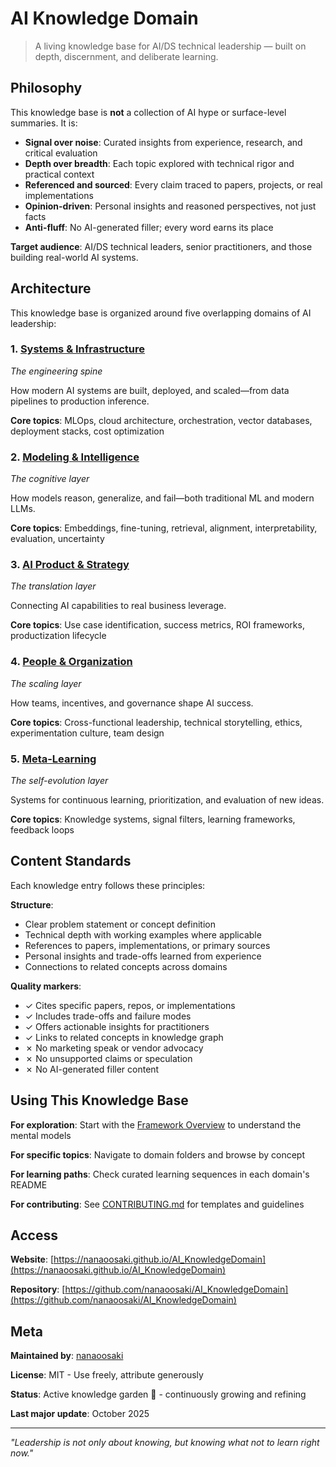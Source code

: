 # AI Knowledge Domain

> A living knowledge base for AI/DS technical leadership — built on depth, discernment, and deliberate learning.

## Philosophy

This knowledge base is **not** a collection of AI hype or surface-level summaries. It is:

- **Signal over noise**: Curated insights from experience, research, and critical evaluation
- **Depth over breadth**: Each topic explored with technical rigor and practical context
- **Referenced and sourced**: Every claim traced to papers, projects, or real implementations
- **Opinion-driven**: Personal insights and reasoned perspectives, not just facts
- **Anti-fluff**: No AI-generated filler; every word earns its place

**Target audience**: AI/DS technical leaders, senior practitioners, and those building real-world AI systems.

## Architecture

This knowledge base is organized around five overlapping domains of AI leadership:

### 1. [Systems & Infrastructure](./01-systems-infrastructure/)
*The engineering spine*

How modern AI systems are built, deployed, and scaled—from data pipelines to production inference.

**Core topics**: MLOps, cloud architecture, orchestration, vector databases, deployment stacks, cost optimization

### 2. [Modeling & Intelligence](./02-modeling-intelligence/)
*The cognitive layer*

How models reason, generalize, and fail—both traditional ML and modern LLMs.

**Core topics**: Embeddings, fine-tuning, retrieval, alignment, interpretability, evaluation, uncertainty

### 3. [AI Product & Strategy](./03-product-strategy/)
*The translation layer*

Connecting AI capabilities to real business leverage.

**Core topics**: Use case identification, success metrics, ROI frameworks, productization lifecycle

### 4. [People & Organization](./04-people-organization/)
*The scaling layer*

How teams, incentives, and governance shape AI success.

**Core topics**: Cross-functional leadership, technical storytelling, ethics, experimentation culture, team design

### 5. [Meta-Learning](./05-meta-learning/)
*The self-evolution layer*

Systems for continuous learning, prioritization, and evaluation of new ideas.

**Core topics**: Knowledge systems, signal filters, learning frameworks, feedback loops

## Content Standards

Each knowledge entry follows these principles:

**Structure**:
- Clear problem statement or concept definition
- Technical depth with working examples where applicable
- References to papers, implementations, or primary sources
- Personal insights and trade-offs learned from experience
- Connections to related concepts across domains

**Quality markers**:
- ✓ Cites specific papers, repos, or implementations
- ✓ Includes trade-offs and failure modes
- ✓ Offers actionable insights for practitioners
- ✓ Links to related concepts in knowledge graph
- ✗ No marketing speak or vendor advocacy
- ✗ No unsupported claims or speculation
- ✗ No AI-generated filler content

## Using This Knowledge Base

**For exploration**: Start with the [Framework Overview](./00-framework/overview.md) to understand the mental models

**For specific topics**: Navigate to domain folders and browse by concept

**For learning paths**: Check curated learning sequences in each domain's README

**For contributing**: See [CONTRIBUTING.md](./CONTRIBUTING.md) for templates and guidelines

## Access

**Website**: [https://nanaoosaki.github.io/AI_KnowledgeDomain](https://nanaoosaki.github.io/AI_KnowledgeDomain)

**Repository**: [https://github.com/nanaoosaki/AI_KnowledgeDomain](https://github.com/nanaoosaki/AI_KnowledgeDomain)

## Meta

**Maintained by**: [nanaoosaki](https://github.com/nanaoosaki)

**License**: MIT - Use freely, attribute generously

**Status**: Active knowledge garden 🌱 - continuously growing and refining

**Last major update**: October 2025

---

*"Leadership is not only about knowing, but knowing what not to learn right now."*

